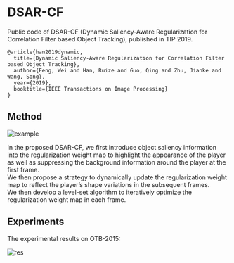 # DSAR-CF
Public code of DSAR-CF (Dynamic Saliency-Aware Regularization for Correlation Filter based Object Tracking), published in TIP 2019.
```
@article{han2019dynamic,
  title={Dynamic Saliency-Aware Regularization for Correlation Filter based Object Tracking}, 
  author={Feng, Wei and Han, Ruize and Guo, Qing and Zhu, Jianke and Wang, Song},  
  year={2019},  
  booktitle={IEEE Transactions on Image Processing}
}
```

## Method

![example](https://github.com/HanRuize/DSAR-CF/blob/master/figs/example.png)

In the proposed DSAR-CF, we first introduce object saliency information into the regularization weight map to highlight the appearance of the player as well as suppressing the background information around the player at the first frame.  
We then propose a strategy to dynamically update the regularization weight map to reflect the player’s shape variations in the subsequent frames.  
We then develop a level-set algorithm to iteratively optimize the regularization weight map in each frame. 

## Experiments
The experimental results on OTB-2015:  

![res](https://github.com/HanRuize/DSAR-CF/blob/master/figs/res.png)
